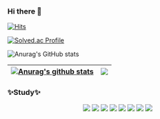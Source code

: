 ### Hi there 👋  
[![Hits](https://hits.seeyoufarm.com/api/count/incr/badge.svg?url=https%3A%2F%2Fgithub.com%2Fbaekminsu&count_bg=%2379C83D&title_bg=%23555555&icon=&icon_color=%23E7E7E7&title=hits&edge_flat=false)](https://hits.seeyoufarm.com)

[![Solved.ac Profile](http://mazassumnida.wtf/api/generate_badge?boj=baekminsoo95)](https://solved.ac/baekminsoo95)

![Anurag's GitHub stats](https://github-readme-stats.vercel.app/api?username=baekminsu&show_icons=true&theme=radical)

| <a href="https://github.com/baekminsu/github-readme-stats"><img align="center" src="https://github-readme-stats.vercel.app/api?username=baekminsu&show_icons=true&include_all_commits=true&theme=buefy&hide_border=true" alt="Anurag's github stats" /></a> | <a href="https://github.com/baekminsu/github-readme-stats"><img align="center" src="https://github-readme-stats.vercel.app/api/top-langs/?username=baekminsu&layout=compact&theme=buefy&hide_border=true" /></a> |
| ------------- | ------------- |
### ✨Study✨
<div align="center">
<img src="https://img.shields.io/badge/C-A8B9CC?style=flat&logo=C&logoColor=white"/> 
<img src="https://img.shields.io/badge/Python-3776AB?style=flat&logo=Python&logoColor=white"/>
<img src="https://img.shields.io/badge/C++-00599C?style=flat-square&logo=C%2B%2B&logoColor=white"/>
<img src="https://img.shields.io/badge/html5-E34F26?style=flat-square&logo=html5&logoColor=white">
<img src="https://img.shields.io/badge/css-1572B6?style=flat-square&logo=css3&logoColor=white">
<img src="https://img.shields.io/badge/javascript-F7DF1E?style=flat-square&logo=javascript&logoColor=black">
<img src="https://img.shields.io/badge/github-181717?style=flat-square&logo=github&logoColor=white">
<img src="https://img.shields.io/badge/MySQL-4479A1?style=flat-square&logo=MySQL&logoColor=white"/></a> &nbsp 
</div>
<br>
